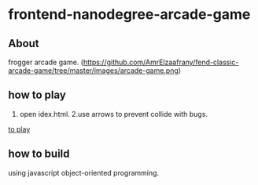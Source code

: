 frontend-nanodegree-arcade-game
===============================
## About

frogger arcade game.
(https://github.com/AmrElzaafrany/fend-classic-arcade-game/tree/master/images/arcade-game.png)
## how to play 

1. open idex.html.
2.use arrows to prevent collide with bugs.

[to play](https://amrelzaafrany.github.io/fend-classic-arcade-game)

## how to build 

using javascript object-oriented programming.

